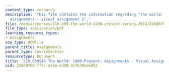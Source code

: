 ```yaml
---
content_type: resource
description: 'This file contains the information regarding "the world: 1400-present:
  assignments - visual assignment 2".'
file: /media/courses/21h-009-the-world-1400-present-spring-2014/226d0760ff5ca5aabd583c7b78eded52_MIT21H_009S14_VisualAsign2.pdf
file_type: application/pdf
learning_resource_types:
- Assignments
ocw_type: OCWFile
parent_title: Assignments
parent_type: CourseSection
resourcetype: Document
title: '21H.009S14 The World: 1400-Present: Assignments - Visual Assignment 2'
uid: 226d0760-ff5c-a5aa-bd58-3c7b78eded52
---
```

